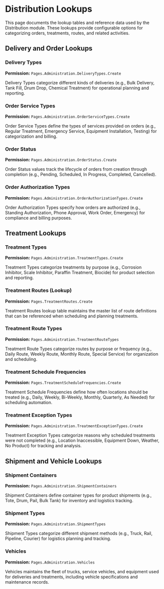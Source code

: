 # Distribution Lookups

This page documents the lookup tables and reference data used by the Distribution module. These lookups provide configurable options for categorizing orders, treatments, routes, and related activities.


## Delivery and Order Lookups

### Delivery Types
**Permission:** `Pages.Administration.DeliveryTypes.Create`

Delivery Types categorize different kinds of deliveries (e.g., Bulk Delivery, Tank Fill, Drum Drop, Chemical Treatment) for operational planning and reporting.

### Order Service Types
**Permission:** `Pages.Administration.OrderServiceTypes.Create`

Order Service Types define the types of services provided on orders (e.g., Regular Treatment, Emergency Service, Equipment Installation, Testing) for categorization and billing.

### Order Status
**Permission:** `Pages.Administration.OrderStatus.Create`

Order Status values track the lifecycle of orders from creation through completion (e.g., Pending, Scheduled, In Progress, Completed, Cancelled).

### Order Authorization Types
**Permission:** `Pages.Administration.OrderAuthorizationTypes.Create`

Order Authorization Types specify how orders are authorized (e.g., Standing Authorization, Phone Approval, Work Order, Emergency) for compliance and billing purposes.

## Treatment Lookups

### Treatment Types
**Permission:** `Pages.Administration.TreatmentTypes.Create`

Treatment Types categorize treatments by purpose (e.g., Corrosion Inhibitor, Scale Inhibitor, Paraffin Treatment, Biocide) for product selection and reporting.

### Treatment Routes (Lookup)
**Permission:** `Pages.TreatmentRoutes.Create`

Treatment Routes lookup table maintains the master list of route definitions that can be referenced when scheduling and planning treatments.

### Treatment Route Types
**Permission:** `Pages.Administration.TreatmentRouteTypes`

Treatment Route Types categorize routes by purpose or frequency (e.g., Daily Route, Weekly Route, Monthly Route, Special Service) for organization and scheduling.

### Treatment Schedule Frequencies
**Permission:** `Pages.TreatmentScheduleFrequencies.Create`

Treatment Schedule Frequencies define how often locations should be treated (e.g., Daily, Weekly, Bi-Weekly, Monthly, Quarterly, As Needed) for scheduling automation.

### Treatment Exception Types
**Permission:** `Pages.Administration.TreatmentExceptionTypes.Create`

Treatment Exception Types categorize reasons why scheduled treatments were not completed (e.g., Location Inaccessible, Equipment Down, Weather, No Product) for tracking and analysis.

## Shipment and Vehicle Lookups

### Shipment Containers
**Permission:** `Pages.Administration.ShipmentContainers`

Shipment Containers define container types for product shipments (e.g., Tote, Drum, Pail, Bulk Tank) for inventory and logistics tracking.

### Shipment Types
**Permission:** `Pages.Administration.ShipmentTypes`

Shipment Types categorize different shipment methods (e.g., Truck, Rail, Pipeline, Courier) for logistics planning and tracking.

### Vehicles
**Permission:** `Pages.Administration.Vehicles`

Vehicles maintains the fleet of trucks, service vehicles, and equipment used for deliveries and treatments, including vehicle specifications and maintenance records.


